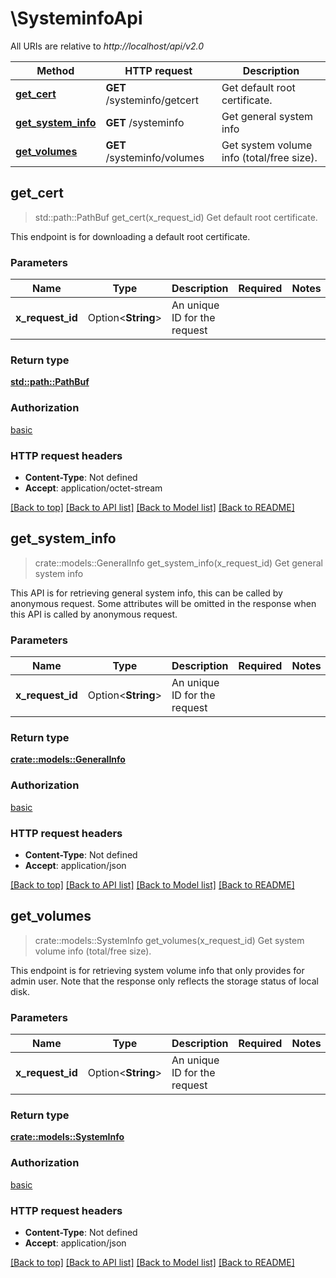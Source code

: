 # \SysteminfoApi

All URIs are relative to *http://localhost/api/v2.0*

Method | HTTP request | Description
------------- | ------------- | -------------
[**get_cert**](SysteminfoApi.md#get_cert) | **GET** /systeminfo/getcert | Get default root certificate.
[**get_system_info**](SysteminfoApi.md#get_system_info) | **GET** /systeminfo | Get general system info
[**get_volumes**](SysteminfoApi.md#get_volumes) | **GET** /systeminfo/volumes | Get system volume info (total/free size).



## get_cert

> std::path::PathBuf get_cert(x_request_id)
Get default root certificate.

This endpoint is for downloading a default root certificate. 

### Parameters


Name | Type | Description  | Required | Notes
------------- | ------------- | ------------- | ------------- | -------------
**x_request_id** | Option<**String**> | An unique ID for the request |  |

### Return type

[**std::path::PathBuf**](std::path::PathBuf.md)

### Authorization

[basic](../README.md#basic)

### HTTP request headers

- **Content-Type**: Not defined
- **Accept**: application/octet-stream

[[Back to top]](#) [[Back to API list]](../README.md#documentation-for-api-endpoints) [[Back to Model list]](../README.md#documentation-for-models) [[Back to README]](../README.md)


## get_system_info

> crate::models::GeneralInfo get_system_info(x_request_id)
Get general system info

This API is for retrieving general system info, this can be called by anonymous request.  Some attributes will be omitted in the response when this API is called by anonymous request. 

### Parameters


Name | Type | Description  | Required | Notes
------------- | ------------- | ------------- | ------------- | -------------
**x_request_id** | Option<**String**> | An unique ID for the request |  |

### Return type

[**crate::models::GeneralInfo**](GeneralInfo.md)

### Authorization

[basic](../README.md#basic)

### HTTP request headers

- **Content-Type**: Not defined
- **Accept**: application/json

[[Back to top]](#) [[Back to API list]](../README.md#documentation-for-api-endpoints) [[Back to Model list]](../README.md#documentation-for-models) [[Back to README]](../README.md)


## get_volumes

> crate::models::SystemInfo get_volumes(x_request_id)
Get system volume info (total/free size).

This endpoint is for retrieving system volume info that only provides for admin user.  Note that the response only reflects the storage status of local disk. 

### Parameters


Name | Type | Description  | Required | Notes
------------- | ------------- | ------------- | ------------- | -------------
**x_request_id** | Option<**String**> | An unique ID for the request |  |

### Return type

[**crate::models::SystemInfo**](SystemInfo.md)

### Authorization

[basic](../README.md#basic)

### HTTP request headers

- **Content-Type**: Not defined
- **Accept**: application/json

[[Back to top]](#) [[Back to API list]](../README.md#documentation-for-api-endpoints) [[Back to Model list]](../README.md#documentation-for-models) [[Back to README]](../README.md)

